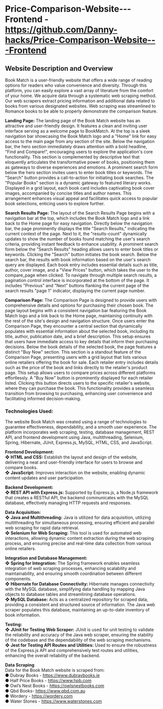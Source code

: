 # Price-Comparison-Website---Frontend - https://github.com/Danny-hacks/Price-Comparison-Website---Frontend

## **Website Description and Overview**

Book Match is a user-friendly website that offers a wide range of reading options for readers who
value convenience and diversity. Through this platform, you can easily explore a vast array of
literature from the comfort of your home. We acquire data through a systematic web scraping
method. Our web scrapers extract pricing information and additional data related to books from
various designated websites. Web scraping was streamlined to Romance books to be able to
properly demonstrate the comparison feature. 

**Landing Page:**
The landing page of the Book Match website has an attractive and user-friendly design. It
features a clean and inviting user interface serving as a welcome page to BookMatch. At the top is a sleek navigation bar showcasing the Book Match logo and a "Home" link for easy
access to the main page from any section of the site.
Below the navigation bar, the hero section immediately draws attention with a bold headline,
"Find and Compare!", encouraging users to explore the application's core functionality. This
section is complemented by descriptive text that eloquently articulates the transformative power
of books, positioning them as gateways to diverse experiences and emotions.
A prominent search form below the hero section invites users to enter book titles or keywords.
The "Search" button provides a call-to-action for initiating book searches.
The "Popular Books" section is a dynamic gateway to featured literary works. Displayed in a
grid layout, each book card includes captivating book cover images, accompanied by concise
titles and author names. This arrangement enhances visual appeal and facilitates quick access to
popular book selections, enticing users to explore further.

**Search Results Page:**
The layout of the Search Results Page begins with a navigation bar at the top, which includes the
Book Match logo and a link back to the Home page for easy navigation. Directly below the
navigation bar, the page prominently displays the title "Search Results," indicating the current
context of the page. Next to it, the "results-count" dynamically updates to show the number of
books found matching the user's search criteria, providing instant feedback to enhance usability.
A prominent search form below the "Search Results" heading allows users to enter book titles or
keywords. Clicking the "Search" button initiates the book search. Below the search bar, the
results with book information based on the user's search query are displayed. Each book entry
includes essential details such as title, author, cover image, and a "View Prices" button, which
takes the user to the compare_page when clicked.
To navigate through multiple search results, a pagination control interface is incorporated at the
bottom of the page. It includes "Previous" and "Next" buttons flanking the current page of the
search results "page 1" indicator, displaying the current page number.

**Comparison Page:**
The Comparison Page is designed to provide users with comprehensive details and options for
purchasing their chosen book. The page layout begins with a consistent navigation bar featuring
the Book Match logo and a link back to the Home page, maintaining continuity with the rest of
the site's design and navigation structure.
Once users enter the Comparison Page, they encounter a central section that dynamically
populates with essential information about the selected book, including its title, author,
publication date, and a brief description. This setup ensures that users have immediate access to
key details that inform their purchasing decisions.
Below the book details of the selected book, the page features a distinct "Buy Now" section. This
section is a standout feature of the Comparison Page, presenting users with a grid layout that lists
various online retailers offering the book for sale. Each retailer entry includes details such as the
price of the book and links directly to the retailer's product page. This setup allows users to
compare prices across different platforms effortlessly.
A "Buy Now" button is prominently displayed for each retailer listed. Clicking this button directs
users to the specific retailer's website, where they can purchase the book. This functionality
provides a seamless transition from browsing to purchasing, enhancing user convenience and
facilitating informed decision-making.

### **Technologies Used:**
The website Book Match was created using a range of technologies to guarantee effectiveness,
dependability, and a smooth user experience. The platform incorporates web scraping, testing,
database management, REST API, and frontend development using Java, multithreading,
Selenium, Spring, Hibernate, JUnit, Express.js, MySQL, HTML, CSS, and JavaScript.

**Frontend Development:** <br/>
**❖ HTML and CSS:** Establish the layout and design of the website, delivering a neat and
user-friendly interface for users to browse and compare books. <br/>
**❖ JavaScript:** Improves interaction on the website, enabling dynamic content updates and
user participation.

**Backend Development:** <br/>
**❖ REST API with Express.js:** Supported by Express.js, a Node.js framework that creates a
RESTful API, the backend communicates with the MySQL database, effectively
managing HTTP requests and responses.

**Data Acquisition:** <br/>
**❖ Java and Multithreading:** Java is utilized for data acquisition, utilizing multithreading for
simultaneous processing, ensuring efficient and parallel web scraping for rapid data
retrieval. <br/>
**❖ Selenium for Web Scraping:** This tool is used for automated web interactions, allowing
dynamic content extraction during the web scraping process, and ensuring precise and
real-time data collection from various online retailers.

**Integration and Database Management:** <br/>
**❖ Spring for Integration:** The Spring framework enables seamless integration of web
scraping processes, enhancing scalability and maintainability, and ensuring smooth
coordination between different components. <br/>
**❖ Hibernate for Database Connectivity:** Hibernate manages connectivity with the MySQL
database, simplifying data handling by mapping Java objects to database tables and
streamlining database operations. <br/>
**❖ MySQL Database:** Acts as a centralized repository for scraped data, providing a
consistent and structured source of information. The Java web scraper populates this
database, maintaining an up-to-date inventory of book information. <br/>

**Testing:** <br/>
**❖ JUnit for Testing Web Scraper:** JUnit is used for unit testing to validate the reliability and
accuracy of the Java web scraper, ensuring the stability of the codebase and the
dependability of the web scraping mechanisms. <br/>
**❖ Jest for Testing API Routes and Utilities:** Used to ensure the robustness of the Express.js
API and comprehensively test routes and utilities, enhancing the overall reliability of the
backend. <br/>

**Data Scraping** <br/>
Data for the Book Match website is scraped from: <br/>
● Dubray Books - https://www.dubraybooks.ie <br/>
● Half Price Books - https://www.hpb.com <br/>
● Owl’s Nest Books - https://owlsnestbooks.com <br/>
● Qbd Books- https://www.qbd.com.au <br/>
● Wordery - https://wordery.com <br/>
● Water Stones - https://www.waterstones.com
